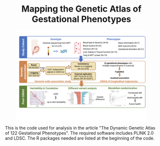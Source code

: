 <p align="center">
  <h1 align="center">Mapping the Genetic Atlas of Gestational Phenotypes</h1>
</p >
<p align="center">
  <a href=" ">
    <img height="300" src="https://github.com/liusylab/Phemap/blob/main/phemap_main_figure.png" align="center">
  </a >
</p >
This is the code used for analysis in the article "The Dynamic Genetic Atlas of 122 Gestational Phenotypes". 
The required software includes PLINK 2.0 and LDSC. The R packages needed are listed at the beginning of the code.
